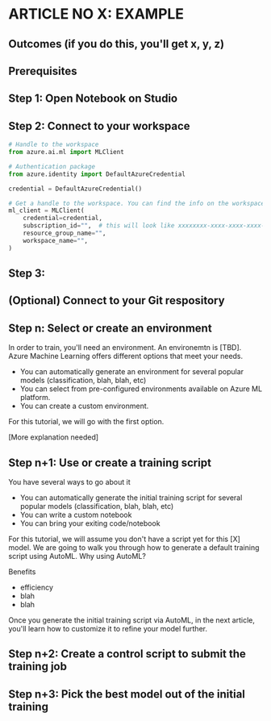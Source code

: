 # ARTICLE NO X: EXAMPLE

## Outcomes (if you do this, you'll get x, y, z)

## Prerequisites

## Step 1: Open Notebook on Studio

## Step 2: Connect to your workspace

```python
# Handle to the workspace
from azure.ai.ml import MLClient

# Authentication package
from azure.identity import DefaultAzureCredential

credential = DefaultAzureCredential()

# Get a handle to the workspace. You can find the info on the workspace tab on ml.azure.com
ml_client = MLClient(
    credential=credential,
    subscription_id="",  # this will look like xxxxxxxx-xxxx-xxxx-xxxx-xxxxxxxxxxxx
    resource_group_name="",
    workspace_name="",
)
```
## Step 3:

## (Optional) Connect to your Git respository

## Step n: Select or create an environment
In order to train, you'll need an environment. An environemtn is [TBD]. Azure Machine Learning offers different options that meet your needs.

- You can automatically generate an environment for several popular models (classification, blah, blah, etc)
- You can select from pre-configured environments available on Azure ML platform.
- You can create a custom environment.

For this tutorial, we will go with the first option. 

[More explanation needed]

## Step n+1: Use or create a training script

You have several ways to go about it

- You can automatically generate the initial training script for several popular models (classification, blah, blah, etc)
- You can write a custom notebook
- You can bring your exiting code/notebook

For this tutorial, we will assume you don't have a script yet for this [X] model. We are going to walk you through how to generate a default training script using AutoML. Why using AutoML?

Benefits
- efficiency
- blah
- blah

Once you generate the initial training script via AutoML, in the next article, you'll learn how to customize it to refine your model further. 

<AUTO ML CODE GOES HERE>
  
## Step n+2: Create a control script to submit the training job

## Step n+3: Pick the best model out of the initial training
